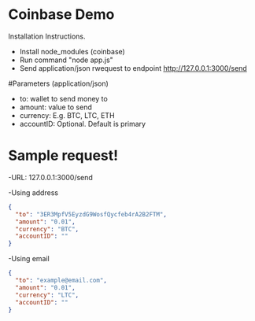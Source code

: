 # Coinbase Demo

Installation Instructions.

  - Install node_modules (coinbase)
  - Run command "node app.js"
  - Send application/json rwequest to endpoint http://127.0.0.1:3000/send
  
#Parameters (application/json)
- to: wallet to send money to
- amount: value to send
- currency: E.g. BTC, LTC, ETH
- accountID: Optional. Default is primary

# Sample request!
-URL: 127.0.0.1:3000/send

-Using address
```json
{
  "to": "3ER3MpfV5EyzdG9WosfQycfeb4rA2B2FTM",
  "amount": "0.01",
  "currency": "BTC",
  "accountID": ""
}
```

-Using email
```json
{
  "to": "example@email.com",
  "amount": "0.01",
  "currency": "LTC",
  "accountID": ""
} 
```



